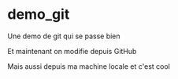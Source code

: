 # demo_git

Une demo de git qui se passe bien

Et maintenant on modifie depuis GitHub

Mais aussi depuis ma machine locale et c'est cool
